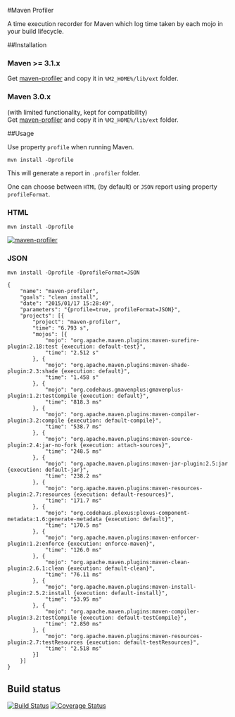 #Maven Profiler

A time execution recorder for Maven which log time taken by each mojo in your build lifecycle.

##Installation

### Maven >= 3.1.x

Get [maven-profiler](http://dl.bintray.com/jcgay/maven/com/github/jcgay/maven/maven-profiler/2.1/maven-profiler-2.1.jar) and copy it in `%M2_HOME%/lib/ext` folder.

### Maven 3.0.x
(with limited functionality, kept for compatibility)  
Get [maven-profiler](http://dl.bintray.com/jcgay/maven/com/github/jcgay/maven/maven-profiler/1.0/maven-profiler-1.0.jar) and copy it in `%M2_HOME%/lib/ext` folder.

##Usage

Use property `profile` when running Maven.

	mvn install -Dprofile
	
This will generate a report in `.profiler` folder.

One can choose between `HTML` (by default) or `JSON` report using property `profileFormat`.

### HTML

	mvn install -Dprofile

[![maven-profiler](http://jeanchristophegay.com/images/maven-profiler-resize.png)](http://jeanchristophegay.com/images/maven-profiler.png)

### JSON

	mvn install -Dprofile -DprofileFormat=JSON

```
{
	"name": "maven-profiler",
	"goals": "clean install",
	"date": "2015/01/17 15:28:49",
	"parameters": "{profile=true, profileFormat=JSON}",
	"projects": [{
		"project": "maven-profiler",
		"time": "6.793 s",
		"mojos": [{
			"mojo": "org.apache.maven.plugins:maven-surefire-plugin:2.18:test {execution: default-test}",
			"time": "2.512 s"
		}, {
			"mojo": "org.apache.maven.plugins:maven-shade-plugin:2.3:shade {execution: default}",
			"time": "1.458 s"
		}, {
			"mojo": "org.codehaus.gmavenplus:gmavenplus-plugin:1.2:testCompile {execution: default}",
			"time": "818.3 ms"
		}, {
			"mojo": "org.apache.maven.plugins:maven-compiler-plugin:3.2:compile {execution: default-compile}",
			"time": "538.7 ms"
		}, {
			"mojo": "org.apache.maven.plugins:maven-source-plugin:2.4:jar-no-fork {execution: attach-sources}",
			"time": "248.5 ms"
		}, {
			"mojo": "org.apache.maven.plugins:maven-jar-plugin:2.5:jar {execution: default-jar}",
			"time": "238.2 ms"
		}, {
			"mojo": "org.apache.maven.plugins:maven-resources-plugin:2.7:resources {execution: default-resources}",
			"time": "171.7 ms"
		}, {
			"mojo": "org.codehaus.plexus:plexus-component-metadata:1.6:generate-metadata {execution: default}",
			"time": "170.5 ms"
		}, {
			"mojo": "org.apache.maven.plugins:maven-enforcer-plugin:1.2:enforce {execution: enforce-maven}",
			"time": "126.0 ms"
		}, {
			"mojo": "org.apache.maven.plugins:maven-clean-plugin:2.6.1:clean {execution: default-clean}",
			"time": "76.11 ms"
		}, {
			"mojo": "org.apache.maven.plugins:maven-install-plugin:2.5.2:install {execution: default-install}",
			"time": "53.95 ms"
		}, {
			"mojo": "org.apache.maven.plugins:maven-compiler-plugin:3.2:testCompile {execution: default-testCompile}",
			"time": "2.850 ms"
		}, {
			"mojo": "org.apache.maven.plugins:maven-resources-plugin:2.7:testResources {execution: default-testResources}",
			"time": "2.518 ms"
		}]
	}]
}
```

## Build status

[![Build Status](https://travis-ci.org/jcgay/maven-profiler.png)](https://travis-ci.org/jcgay/maven-profiler)
[![Coverage Status](https://coveralls.io/repos/jcgay/maven-profiler/badge.svg?branch=master)](https://coveralls.io/r/jcgay/maven-profiler?branch=master)
